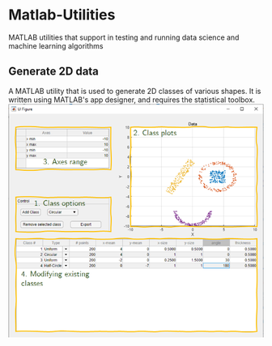 # Matlab-Utilities
 MATLAB utilities that support in testing and running data science and machine learning algorithms
## Generate 2D data
A MATLAB utility that is used to generate 2D classes of various shapes. It is written using MATLAB's app designer, and requires the statistical toolbox.
![Generate 2D Data app](Images/im_gen2d_1.png)
